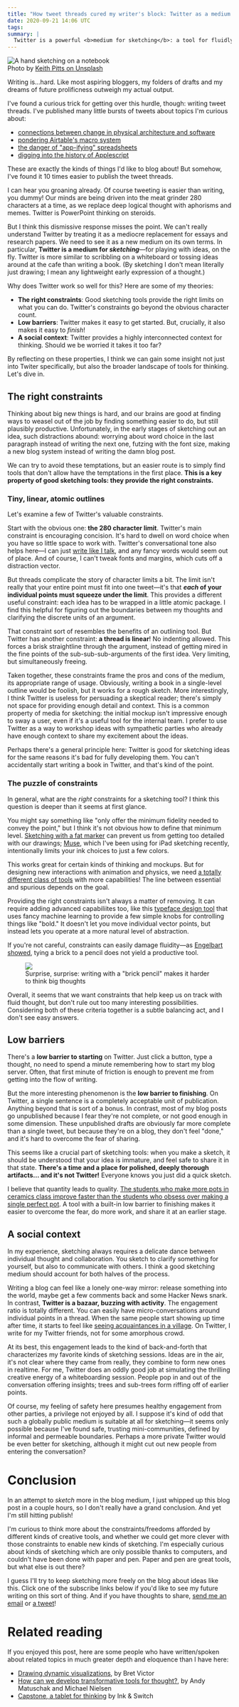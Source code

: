 ```yaml
---
title: "How tweet threads cured my writer's block: Twitter as a medium for sketching"
date: 2020-09-21 14:06 UTC
tags:
summary: |
  Twitter is a powerful <b>medium for sketching</b>: a tool for fluidly developing ideas in realtime. What can we learn from its design? I think it shows us the power of 1) the right constraints, 2) low barriers to starting and finishing, and 3) a social context.
---
```


<figure style="margin: 0;">
  <img src="/images/article_images/sketching.jpg" alt="A hand sketching on a notebook">
  <figcaption>Photo by <a class="figure-link" href="https://unsplash.com/photos/8DTIQ_Klxho">Keith Pitts on Unsplash</a></figcaption>
</figure>

Writing is...hard. Like most aspiring bloggers, my folders of drafts and my dreams of future prolificness outweigh my actual output.

I've found a curious trick for getting over this hurdle, though: writing tweet threads. I've published many little bursts of tweets about topics I'm curious about:

- [connections between change in physical architecture and software](https://twitter.com/geoffreylitt/status/1272542423001022467)
- [pondering Airtable's macro system](https://twitter.com/geoffreylitt/status/1250443671020986368)
- [the danger of "app-ifying" spreadsheets](https://twitter.com/geoffreylitt/status/1177607448682582016)
- [digging into the history of Applescript](https://twitter.com/geoffreylitt/status/1258769298862100483)

These are exactly the kinds of things I'd like to blog about! But somehow, I've found it 10 times easier to publish the tweet threads.

I can hear you groaning already. Of course tweeting is easier than writing, you dummy! Our minds are being driven into the meat grinder 280 characters at a time, as we replace deep logical thought with aphorisms and memes. Twitter is PowerPoint thinking on steroids.

But I think this dismissive response misses the point. We can't really understand Twitter by treating it as a mediocre replacement for essays and research papers. We need to see it as a new medium on its own terms. In particular, **Twitter is a medium for _sketching_**—for playing with ideas, on the fly. Twitter is more similar to scribbling on a whiteboard or tossing ideas around at the cafe than writing a book. (By sketching I don't mean literally just drawing; I mean any lightweight early expression of a thought.)

Why does Twitter work so well for this? Here are some of my theories:

- **The right constraints**: Good sketching tools provide the right limits on what you can do. Twitter's constraints go beyond the obvious character count.
- **Low barriers**: Twitter makes it easy to get started. But, crucially, it also makes it easy to _finish_!
- **A social context**: Twitter provides a highly interconnected context for thinking. Should we be worried it takes it too far?

By reflecting on these properties, I think we can gain some insight not just into Twiter specifically, but also the broader landscape of tools for thinking. Let's dive in.

## The right constraints

Thinking about big new things is hard, and our brains are good at finding ways to weasel out of the job by finding something easier to do, but still plausibly productive. Unfortunately, in the early stages of sketching out an idea, such distractions abound: worrying about word choice in the last paragraph instead of writing the next one, futzing with the font size, making a new blog system instead of writing the damn blog post.

We can try to avoid these temptations, but an easier route is to simply find tools that don't allow have the temptations in the first place. **This is a key property of good sketching tools: they provide the right constraints.**

### Tiny, linear, atomic outlines

Let's examine a few of Twitter's valuable constraints.

Start with the obvious one: **the 280 character limit**. Twitter's main constraint is encouraging concision. It's hard to dwell on word choice when you have so little space to work with. Twitter's conversational tone also helps here—I can just [write like I talk](http://www.paulgraham.com/talk.html), and any fancy words would seem out of place. And of course, I can't tweak fonts and margins, which cuts off a distraction vector.

But threads complicate the story of character limits a bit. The limit isn't really that your entire point must fit into one tweet—it's that **_each_ of your individual points must squeeze under the limit**. This provides a different useful constraint: each idea has to be wrapped in a little atomic package. I find this helpful for figuring out the boundaries between my thoughts and clarifying the discrete units of an argument.

That constraint sort of resembles the benefits of an outlining tool. But Twitter has another constraint: **a thread is linear**! No indenting allowed. This forces a brisk straightline through the argument, instead of getting mired in the fine points of the sub-sub-sub-arguments of the first idea. Very limiting, but simultaneously freeing.

Taken together, these constraints frame the pros and cons of the medium, its appropriate range of usage. Obviously, writing a book in a single-level outline would be foolish, but it works for a rough sketch. More interestingly, I think Twitter is useless for persuading a skeptical reader; there's simply not space for providing enough detail and context. This is a common property of media for sketching: the initial mockup isn't impressive enough to sway a user, even if it's a useful tool for the internal team. I prefer to use Twitter as a way to workshop ideas with sympathetic parties who already have enough context to share my excitement about the ideas.

Perhaps there's a general principle here: Twitter is good for sketching ideas for the same reasons it's bad for fully developing them. You can't accidentally start writing a book in Twitter, and that's kind of the point.

### The puzzle of constraints

In general, what are the _right_ constraints for a sketching tool? I think this question is deeper than it seems at first glance.

You might say something like "only offer the minimum fidelity needed to convey the point," but I think it's not obvious how to define that minimum level. [Sketching with a fat marker](https://basecamp.com/shapeup/1.3-chapter-04#fat-marker-sketches) can prevent us from getting too detailed with our drawings; [Muse](https://museapp.com/), which I've been using for iPad sketching recently, intentionally limits your ink choices to just a few colors.

This works great for certain kinds of thinking and mockups. But for designing new interactions with animation and physics, we need [a totally different class of tools](http://notebook.maryrosecook.com/Prototypingtools.html) with more capabilities! The line between essential and spurious depends on the goal.

Providing the right constraints isn't always a matter of removing. It can require adding advanced capabiliites too, like this [typeface design tool](https://distill.pub/2017/aia/) that uses fancy machine learning to provide a few simple knobs for controlling things like "bold." It doesn't let you move individual vector points, but instead lets you operate at a more natural level of abstraction.

If you're not careful, constraints can easily damage fluidity—as [Engelbart showed](http://gordonbrander.com/pattern/brick-pencil/), tying a brick to a pencil does not yield a productive tool.

<figure>
<img src="/images/article_images/engelbart-brick-pencil.jpg" />
<figcaption>Surprise, surprise: writing with a "brick pencil" makes it harder to think big thoughts</figcaption>
</figure>

Overall, it seems that we want constraints that help keep us on track with fluid thought, but don't rule out too many interesting possibilities. Considering both of these criteria together is a subtle balancing act, and I don't see easy answers.

## Low barriers

There's a **low barrier to starting** on Twitter. Just click a button, type a thought, no need to spend a minute remembering how to start my blog server. Often, that first minute of friction is enough to prevent me from getting into the flow of writing.

But the more interesting phenomenon is the **low barrier to finishing**. On Twitter, a single sentence is a completely acceptable unit of publication. Anything beyond that is sort of a bonus. In contrast, most of my blog posts go unpublished because I fear they're not complete, or not good enough in some dimension. These unpublished drafts are obviously far more complete than a single tweet, but because they're on a blog, they don't feel "done," and it's hard to overcome the fear of sharing.

This seems like a crucial part of sketching tools: when you make a sketch, it should be understood that your idea is immature, and feel safe to share it in that state. **There's a time and a place for polished, deeply thorough artifacts... and it's not Twitter!** Everyone knows you just did a quick sketch.

I believe that quantity leads to quality. [The students who make more pots in ceramics class improve faster than the students who obsess over making a single perfect pot](https://kottke.org/09/02/art-and-fear). A tool with a built-in low barrier to finishing makes it easier to overcome the fear, do more work, and share it at an earlier stage.

## A social context

In my experience, sketching always requires a delicate dance between individual thought and collaboration. You sketch to clarify something for yourself, but also to communicate with others. I think a good sketching medium should account for both halves of the process.

Writing a blog can feel like a lonely one-way mirror: release something into the world, maybe get a few comments back and some Hacker News snark. In contrast, **Twitter is a bazaar, buzzing with activity**. The engagement ratio is totally different. You can easily have micro-conversations around individual points in a thread. When the same people start showing up time after time, it starts to feel like [seeing acquaintances in a village](https://twitter.com/simonsarris/status/1270744181313503234). On Twitter, I write for my Twitter friends, not for some amorphous crowd.

At its best, this engagement leads to the kind of back-and-forth that characterizes my favorite kinds of sketching sessions. Ideas are in the air, it's not clear where they came from really, they combine to form new ones in realtime. For me, Twitter does an oddly good job at simulating the thrilling creative energy of a whiteboarding session. People pop in and out of the conversation offering insights; trees and sub-trees form riffing off of earlier points.

Of course, my feeling of safety here presumes healthy engagement from other parties, a privilege not enjoyed by all. I suppose it's kind of odd that such a globally public medium is suitable at all for sketching—it seems only possible because I've found safe, trusting mini-communities, defined by informal and permeable boundaries. Perhaps a more private Twitter would be even better for sketching, although it might cut out new people from entering the conversation?

# Conclusion

In an attempt to _sketch_ more in the blog medium, I just whipped up this blog post in a couple hours, so I don't really have a grand conclusion. And yet I'm still hitting publish!

I'm curious to think more about the constraints/freedoms afforded by different kinds of creative tools, and whether we could get more clever with those constraints to enable new kinds of sketching. I'm especially curious about kinds of sketching which are only possible thanks to computers, and couldn't have been done with paper and pen. Paper and pen are great tools, but what else is out there?

I guess I'll try to keep sketching more freely on the blog about ideas like this. Click one of the subscribe links below if you'd like to see my future writing on this sort of thing. And if you have thoughts to share, [send me an email](mailto:gklitt@gmail.com) or [a tweet](https://twitter.com/geoffreylitt)!

# Related reading

If you enjoyed this post, here are some people who have written/spoken about related topics in much greater depth and eloquence than I have here:

- [Drawing dynamic visualizations](https://vimeo.com/66085662), by Bret Victor
- [How can we develop transformative tools for thought?](https://numinous.productions/ttft/), by Andy Matuschak and Michael Nielsen
- [Capstone, a tablet for thinking](https://www.inkandswitch.com/capstone-manuscript.html) by Ink & Switch

